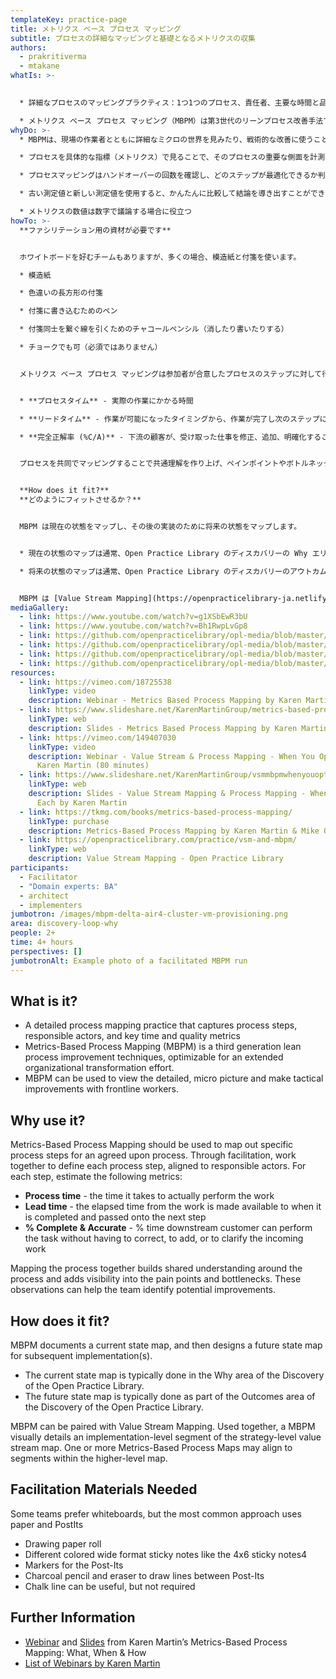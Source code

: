 ```yaml
---
templateKey: practice-page
title: メトリクス ベース プロセス マッピング
subtitle: プロセスの詳細なマッピングと基礎となるメトリクスの収集
authors:
  - prakritiverma
  - mtakane
whatIs: >-
  

  * 詳細なプロセスのマッピングプラクティス：1つ1つのプロセス、責任者、主要な時間と品質のメトリクスをとらえる

  * メトリクス ベース プロセス マッピング（MBPM）は第3世代のリーンプロセス改善手法で、組織改革の取り組みに最適化することができる
whyDo: >-
  * MBPMは、現場の作業者とともに詳細なミクロの世界を見みたり、戦術的な改善に使うことができる

  * プロセスを具体的な指標（メトリクス）で見ることで、そのプロセスの重要な側面を計測することができる

  * プロセスマッピングはハンドオーバーの回数を確認し、どのステップが最適化できるか判断するのに役立つ

  * 古い測定値と新しい測定値を使用すると、かんたんに比較して結論を導き出すことができる

  * メトリクスの数値は数字で議論する場合に役立つ
howTo: >-
  **ファシリテーション用の資材が必要です**


  ホワイトボードを好むチームもありますが、多くの場合、模造紙と付箋を使います。

  * 模造紙

  * 色違いの長方形の付箋

  * 付箋に書き込むためのペン

  * 付箋同士を繋ぐ線を引くためのチャコールペンシル（消したり書いたりする）

  * チョークでも可（必須ではありません）


  メトリクス ベース プロセス マッピングは参加者が合意したプロセスのステップに対して行います。ファシリテーションを通じて、各プロセスのステップを責任者に合わせて定義します。各ステップに対して、以下のメトリクスを見積もります。


  * **プロセスタイム** - 実際の作業にかかる時間

  * **リードタイム** - 作業が可能になったタイミングから、作業が完了し次のステップに移るまでの時間

  * **完全正解率 (%C/A)** - 下流の顧客が、受け取った仕事を修正、追加、明確化することなくタスクを実行できる割合


  プロセスを共同でマッピングすることで共通理解を作り上げ、ペインポイントやボトルネックを可視化することができます。これらの観察によって、チームは潜在的な改善ポイントを特定することができます。


  **How does it fit?**
  **どのようにフィットさせるか？**


  MBPM は現在の状態をマップし、その後の実装のために将来の状態をマップします。


  * 現在の状態のマップは通常、Open Practice Library のディスカバリーの Why エリアで行われる

  * 将来の状態のマップは通常、Open Practice Library のディスカバリーのアウトカムのエリアで行われる


  MBPM は [Value Stream Mapping](https://openpracticelibrary-ja.netlify.app/practice/vsm-and-mbpm/)と組み合わせることができます。MBPM と併用することで、戦略レベルのバリューストリームマップの実装レベルのセグメントを視覚的に詳細化することができます。1つまたは複数のメトリクス ベース プロセス マップが、上位のマップ内のセグメントと整合することもある。
mediaGallery:
  - link: https://www.youtube.com/watch?v=g1XSbEwR3bU
  - link: https://www.youtube.com/watch?v=Bh1RwpLvGp8
  - link: https://github.com/openpracticelibrary/opl-media/blob/master/MBPM2.jpg?raw=true
  - link: https://github.com/openpracticelibrary/opl-media/blob/master/MBPM.JPG?raw=true
  - link: https://github.com/openpracticelibrary/opl-media/blob/master/MBPM3.jpg?raw=true
  - link: https://github.com/openpracticelibrary/opl-media/blob/master/MBPM5.png?raw=true
resources:
  - link: https://vimeo.com/18725538
    linkType: video
    description: Webinar - Metrics Based Process Mapping by Karen Martin (60 minutes)
  - link: https://www.slideshare.net/KarenMartinGroup/metrics-based-process-mapping
    linkType: web
    description: Slides - Metrics Based Process Mapping by Karen Martin
  - link: https://vimeo.com/149407030
    linkType: video
    description: Webinar - Value Stream & Process Mapping - When You Opt For Each by
      Karen Martin (80 minutes)
  - link: https://www.slideshare.net/KarenMartinGroup/vsmmbpmwhenyouoptforeach
    linkType: web
    description: Slides - Value Stream Mapping & Process Mapping - When You Opt For
      Each by Karen Martin
  - link: https://tkmg.com/books/metrics-based-process-mapping/
    linkType: purchase
    description: Metrics-Based Process Mapping by Karen Martin & Mike Osterling
  - link: https://openpracticelibrary.com/practice/vsm-and-mbpm/
    linkType: web
    description: Value Stream Mapping - Open Practice Library
participants:
  - Facilitator
  - "Domain experts: BA"
  - architect
  - implementers
jumbotron: /images/mbpm-delta-air4-cluster-vm-provisioning.png
area: discovery-loop-why
people: 2+
time: 4+ hours
perspectives: []
jumbotronAlt: Example photo of a facilitated MBPM run
---
```

## What is it?

* A detailed process mapping practice that captures process steps, responsible actors, and key time and quality metrics
* Metrics-Based Process Mapping (MBPM) is a third generation lean process improvement techniques, optimizable for an extended organizational transformation effort.
* MBPM can be used to view the detailed, micro picture and make tactical improvements with frontline workers.

## Why use it?

Metrics-Based Process Mapping should be used to map out specific process steps for an agreed upon process.  Through facilitation, work together to define each process step, aligned to responsible actors.  For each step, estimate the following metrics:

* **Process time** - the time it takes to actually perform the work
* **Lead time** - the elapsed time from the work is made available to when it is completed and passed onto the next step
* **% Complete & Accurate** - % time downstream customer can perform the task without having to correct, to add, or to clarify the incoming work

Mapping the process together builds shared understanding around the process and adds visibility into the pain points and bottlenecks.  These observations can help the team identify potential improvements.

## How does it fit?

MBPM documents a current state map, and then designs a future state map for subsequent implementation(s).

* The current state map is typically done in the Why area of the Discovery of the Open Practice Library.
* The future state map is typically done as part of the Outcomes area of the Discovery of the Open Practice Library.

MBPM can be paired with Value Stream Mapping. Used together, a MBPM visually details an implementation-level segment of the strategy-level value stream map.  One or more Metrics-Based Process Maps may align to  segments within the higher-level map.

## Facilitation Materials Needed

Some teams prefer whiteboards, but the most common approach uses paper and PostIts

* Drawing paper roll
* Different colored wide format sticky notes like the 4x6 sticky notes4
* Markers for the Post-Its
* Charcoal pencil and eraser to draw lines between Post-Its
* Chalk line can be useful, but not required

## Further Information

* [Webinar](https://vimeo.com/54601924) and [Slides](https://www.slideshare.net/KarenMartinGroup/metricsbased-process-mapping-what-when-how) from Karen Martin’s Metrics-Based Process Mapping: What, When & How
* [List of Webinars by Karen Martin](https://www.ksmartin.com/webinar/metrics-based-process-mapping/)
